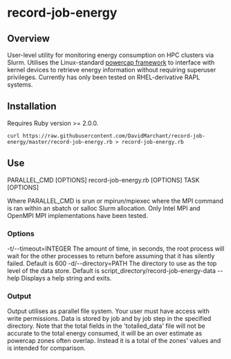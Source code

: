 # record-job-energy

## Overview

User-level utility for monitoring energy consumption on HPC clusters via Slurm.
Utilises the Linux-standard [powercap framework](https://www.kernel.org/doc/Documentation/power/powercap/powercap.txt) to interface with kernel devices
to retrieve energy information without requiring superuser privileges. Currently
has only been tested on RHEL-derivative RAPL systems.

## Installation

Requires Ruby version >= 2.0.0.

`curl https://raw.githubusercontent.com/DavidMarchant/record-job-energy/master/record-job-energy.rb > record-job-energy.rb`

## Use

PARALLEL_CMD [OPTIONS] record-job-energy.rb [OPTIONS] TASK [OPTIONS]

Where PARALLEL_CMD is srun or mpirun/mpiexec where the MPI command is ran
within an sbatch or salloc Slurm allocation. Only Intel MPI and OpenMPI MPI
implementations have been tested.

### Options

-t/--timeout=INTEGER
  The amount of time, in seconds, the root process will wait for the other
  processes to return before assuming that it has silently failed.
  Default is 600
-d/--directory=PATH
  The directory to use as the top level of the data store.
  Default is script_directory/record-job-energy-data
--help
  Displays a help string and exits.

### Output

Output utilises as parallel file system. Your user must have access with write
permissions. Data is stored by job and by job step in the specified directory.
Note that the total fields in the 'totalled_data' file will not be accurate to
the total energy consumed, it will be an over estimate as powercap zones often
overlap. Instead it is a total of the zones' values and is intended for
comparison.
